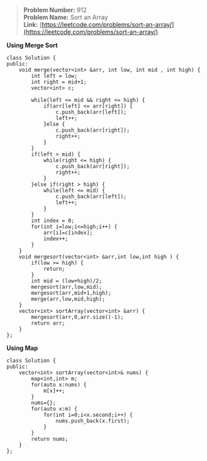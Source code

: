 > **Problem Number:** 912 <br>
> **Problem Name:** Sort an Array <br>
> **Link:** [https://leetcode.com/problems/sort-an-array/](https://leetcode.com/problems/sort-an-array/) <br>

**Using Merge Sort**

    class Solution {
    public:
        void merge(vector<int> &arr, int low, int mid , int high) {
            int left = low;
            int right = mid+1;
            vector<int> c;

            while(left <= mid && right <= high) {
                if(arr[left] <= arr[right]) {
                    c.push_back(arr[left]);
                    left++;
                }else {
                    c.push_back(arr[right]);
                    right++;
                }
            }
            if(left > mid) {
                while(right <= high) {
                    c.push_back(arr[right]);
                    right++;
                }
            }else if(right > high) {
                while(left <= mid) {
                    c.push_back(arr[left]);
                    left++;
                }
            }
            int index = 0;
            for(int i=low;i<=high;i++) {
                arr[i]=c[index];
                index++;
            }
        }
        void mergesort(vector<int> &arr,int low,int high ) {
            if(low >= high) {
                return;
            }
            int mid = (low+high)/2;
            mergesort(arr,low,mid);
            mergesort(arr,mid+1,high);
            merge(arr,low,mid,high);
        }
        vector<int> sortArray(vector<int> &arr) {
            mergesort(arr,0,arr.size()-1);
            return arr;
        }
    };


**Using Map**

    class Solution {
    public:
        vector<int> sortArray(vector<int>& nums) {
            map<int,int> m;
            for(auto x:nums) {
                m[x]++;
            }
            nums={};
            for(auto x:m) {
                for(int i=0;i<x.second;i++) {
                    nums.push_back(x.first);
                }
            }
            return nums;
        }
    };